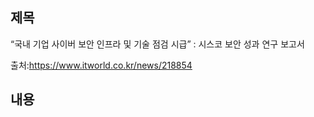 ## 제목
“국내 기업 사이버 보안 인프라 및 기술 점검 시급” : 시스코 보안 성과 연구 보고서

출처:<https://www.itworld.co.kr/news/218854>
## 내용
